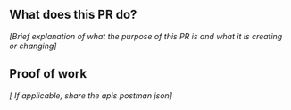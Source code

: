 ## **What does this PR do?**

_[Brief explanation of what the purpose of this PR is and what it is creating or changing]_

## **Proof of work**

_[ If applicable, share the apis postman json]_
